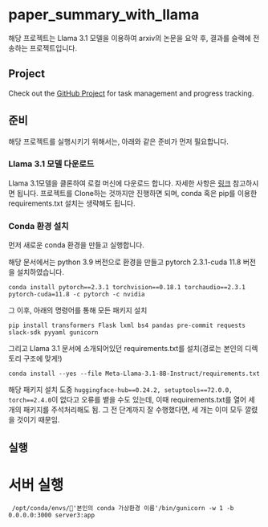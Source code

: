 # paper_summary_with_llama

해당 프로젝트는 Llama 3.1 모델을 이용하여 arxiv의 논문을 요약 후, 결과를 슬랙에 전송하는 프로젝트입니다.

## Project
Check out the [GitHub Project](https://github.com/users/YunSeok-Kang/projects/3) for task management and progress tracking.


## 준비
해당 프로젝트를 실행시키기 위해서는, 아래와 같은 준비가 먼저 필요합니다.

### Llama 3.1 모델 다운로드 
Llama 3.1모델을 클론하여 로컬 머신에 다운로드 합니다. 자세한 사항은 [링크](https://github.com/Debapriya-source/llama-3.1-8B-Instruct) 참고하시면 됩니다. 프로젝트를 Clone하는 것까지만 진행하면 되며, conda 혹은 pip를 이용한 requirements.txt 설치는 생략해도 됩니다.

### Conda 환경 설치
먼저 새로운 conda 환경을 만들고 실행합니다.

해당 문서에서는 python 3.9 버전으로 환경을 만들고 pytorch 2.3.1-cuda 11.8 버전을 설치하였습니다.

```
conda install pytorch==2.3.1 torchvision==0.18.1 torchaudio==2.3.1 pytorch-cuda=11.8 -c pytorch -c nvidia
```

그 이후, 아래의 명령어를 통해 모든 패키지 설치
```
pip install transformers Flask lxml bs4 pandas pre-commit requests slack-sdk pyyaml gunicorn
```

그리고 Llama 3.1 문서에 소개되어있던 requirements.txt를 설치(경로는 본인의 디렉토리 구조에 맞게!)
```
conda install --yes --file Meta-Llama-3.1-8B-Instruct/requirements.txt
```
해당 패키지 설치 도중 `huggingface-hub==0.24.2, setuptools==72.0.0, torch==2.4.0`이 없다고 오류를 뱉을 수도 있는데, 이때 requirements.txt를 열어 세 개의 패키지를 주석처리해도 됨. 그 전 단계까지 잘 수행했다면, 세 개는 이미 모두 깔렸을 것이기 때문임.

## 실행

# 서버 실행
``` /opt/conda/envs/'본인의 conda 가상환경 이름'/bin/gunicorn -w 1 -b 0.0.0.0:3000 server3:app```

